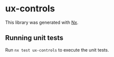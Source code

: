 # ux-controls

This library was generated with [Nx](https://nx.dev).

## Running unit tests

Run `nx test ux-controls` to execute the unit tests.
